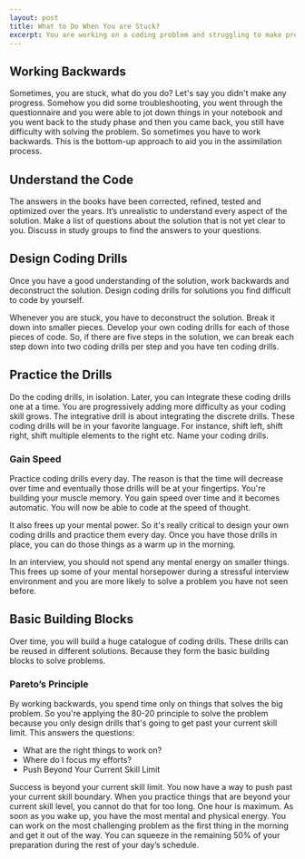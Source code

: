 ```yaml
---
layout: post
title: What to Do When You are Stuck?
excerpt: You are working on a coding problem and struggling to make progress to solve the problem. You look at a the solution for the problem, you are totally lost and cannot understand the code. How do you get past this obstacle?
---
```



## Working Backwards

Sometimes, you are stuck, what do you do? Let's say you didn't make any progress. Somehow you did some troubleshooting, you went through the questionnaire and you were able to jot down things in your notebook and you went back to the study phase and then you came back, you still have difficulty with solving the problem. So sometimes you have to work backwards. This is the bottom-up approach to aid you in the assimilation process.

## Understand the Code

The answers in the books have been corrected, refined, tested and optimized over the years. It’s unrealistic to understand every aspect of the solution. Make a list of questions about the solution that is not yet clear to you. Discuss in study groups to find the answers to your questions.

## Design Coding Drills

Once you have a good understanding of the solution, work backwards and deconstruct the solution. Design coding drills for solutions you find difficult to code by yourself. 

Whenever you are stuck, you have to deconstruct the solution. Break it down into smaller pieces. Develop your own coding drills for each of those pieces of code. So, if there are five steps in the solution, we can break each step down into two coding drills per step and you have ten coding drills.

## Practice the Drills

Do the coding drills, in isolation. Later, you can integrate these coding drills one at a time. You are progressively adding more difficulty as your coding skill grows. The integrative drill is about integrating the discrete drills. These coding drills will be in your favorite language. For instance, shift left, shift right, shift multiple elements to the right etc. Name your coding drills. 

### Gain Speed

Practice coding drills every day. The reason is that the time will decrease over time and eventually those drills will be at your fingertips. You're building your muscle memory. You gain speed over time and it becomes automatic. You will now be able to code at the speed of thought.
 
It also frees up your mental power. So it's really critical to design your own coding drills and practice them every day. Once you have those drills in place, you can do those things as a warm up in the morning. 
 
In an interview, you should not spend any mental energy on smaller things. This frees up some of your mental horsepower during a stressful interview environment and you are more likely to solve a problem you have not seen before.

## Basic Building Blocks

Over time, you will build a huge catalogue of coding drills. These drills can be reused in different solutions. Because they form the basic building blocks to solve problems.

### Pareto’s Principle

By working backwards, you spend time only on things that solves the big problem. So you're applying the 80-20 principle to solve the problem because you only design drills that's going to get past your current skill limit. This answers the questions:

- What are the right things to work on?
- Where do I focus my efforts?
- Push Beyond Your Current Skill Limit

Success is beyond your current skill limit. You now have a way to push past your current skill boundary. When you practice things that are beyond your current skill level, you cannot do that for too long. One hour is maximum. As soon as you wake up, you have the most mental and physical energy. You can work on the most challenging problem as the first thing in the morning and get it out of the way. You can squeeze in the remaining 50% of your preparation during the rest of your day’s schedule. 
